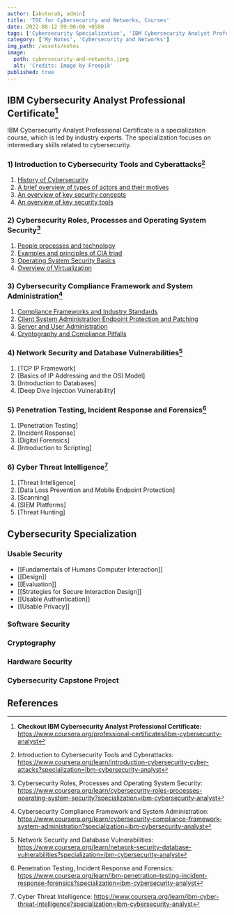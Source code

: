 ```yaml
---
author: [abuturab, admin]
title: 'TOC for Cybersecurity and Networks, Courses'
date: 2022-08-12 09:00:00 +0500
tags: ['Cybersecurity Specialization', 'IBM Cybersecurity Analyst Professional Certificate', 'Courses TOC']
category: ['My Notes', 'Cybersecurity and Networks']
img_path: /assets/notes
image:
  path: cybersecurity-and-networks.jpeg
  alt: 'Credits: Image by Freepik'
published: true
---
```


## **IBM Cybersecurity Analyst Professional Certificate[^1]**

IBM Cybersecurity Analyst Professional Certificate is a specialization course, which is led by industry experts. The specialization focuses on intermediary skills related to cybersecurity.

### **1) Introduction to Cybersecurity Tools and Cyberattacks[^2]**

1. [History of Cybersecurity](/posts/history-of-cybersecurity)
2. [A brief overview of types of actors and their motives](/posts/a-brief-overview-of-types-of-actors-and-their-motives)
3. [An overview of key security concepts](/posts/an-overview-of-key-security-concepts)
4. [An overview of key security tools](/posts/an-overview-of-key-security-tools)

### **2) Cybersecurity Roles, Processes and Operating System Security[^3]**

1. [People processes and technology](/posts/people-processes-and-technology)
2. [Examples and principles of CIA triad](/posts/examples-and-principles-of-cia-triad)
3. [Operating System Security Basics](/posts/operating-system-security-basics)
4. [Overview of Virtualization](/posts/overview-of-virtualization)

### **3) Cybersecurity Compliance Framework and System Administration[^4]**

1. [Compliance Frameworks and Industry Standards](/posts/compliance-frameworks-and-industry-standards)
2. [Client System Administration Endpoint Protection and Patching](/posts/client-system-administration-endpoint-protection-and-patching)
3. [Server and User Administration](/posts/server-and-user-administration)
4. [Cryptography and Compliance Pitfalls](/posts/cryptography-and-compliance-pitfalls)

### **4) Network Security and Database Vulnerabilities[^5]**

1. [TCP IP Framework]
2. [Basics of IP Addressing and the OSI Model]
3. [Introduction to Databases]
4. [Deep Dive Injection Vulnerability]

### **5) Penetration Testing, Incident Response and Forensics[^6]**

1. [Penetration Testing]
2. [Incident Response]
3. [Digital Forensics]
4. [Introduction to Scripting]

### **6) Cyber Threat Intelligence[^7]**

1. [Threat Intelligence]
2. [Data Loss Prevention and Mobile Endpoint Protection]
3. [Scanning]
4. [SIEM Platforms]
5. [Threat Hunting]

## Cybersecurity Specialization
### Usable Security
  - [[Fundamentals of Humans Computer Interaction]]
  - [[Design]]
  - [[Evaluation]]
  - [[Strategies for Secure Interaction Design]]
  - [[Usable Authentication]]
  - [[Usable Privacy]]

### Software Security
### Cryptography
### Hardware Security
### Cybersecurity Capstone Project

## References

[^1]: **Checkout IBM Cybersecurity Analyst Professional Certificate:** <https://www.coursera.org/professional-certificates/ibm-cybersecurity-analyst>
[^2]: Introduction to Cybersecurity Tools and Cyberattacks: <https://www.coursera.org/learn/introduction-cybersecurity-cyber-attacks?specialization=ibm-cybersecurity-analyst>
[^3]: Cybersecurity Roles, Processes and Operating System Security: <https://www.coursera.org/learn/cybersecurity-roles-processes-operating-system-security?specialization=ibm-cybersecurity-analyst>
[^4]: Cybersecurity Compliance Framework and System Administration: <https://www.coursera.org/learn/cybersecurity-compliance-framework-system-administration?specialization=ibm-cybersecurity-analyst>
[^5]: Network Security and Database Vulnerabilities: <https://www.coursera.org/learn/network-security-database-vulnerabilities?specialization=ibm-cybersecurity-analyst>
[^6]: Penetration Testing, Incident Response and Forensics: <https://www.coursera.org/learn/ibm-penetration-testing-incident-response-forensics?specialization=ibm-cybersecurity-analyst>
[^7]: Cyber Threat Intelligence: <https://www.coursera.org/learn/ibm-cyber-threat-intelligence?specialization=ibm-cybersecurity-analyst>